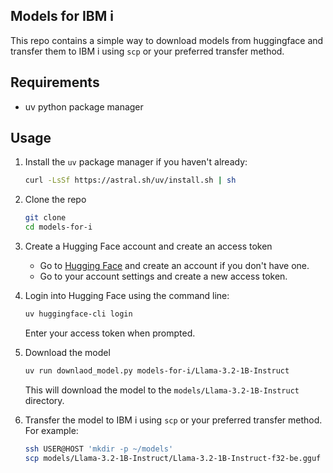 ## Models for IBM i

This repo contains a simple way to download models from huggingface and transfer them to IBM i using `scp` or your preferred transfer method.

## Requirements
- uv python package manager

## Usage

1. Install the `uv` package manager if you haven't already:
   ```bash
   curl -LsSf https://astral.sh/uv/install.sh | sh
   ```

2. Clone the repo
    ```bash
    git clone
    cd models-for-i
    ```
3. Create a Hugging Face account and create an access token
   - Go to [Hugging Face](https://huggingface.co/) and create an account if you don't have one.
   - Go to your account settings and create a new access token. 
  
4. Login into Hugging Face using the command line:
   ```bash
   uv huggingface-cli login
   ```
   Enter your access token when prompted.

5. Download the model

    ```bash
    uv run downlaod_model.py models-for-i/Llama-3.2-1B-Instruct
    ```
    This will download the model to the `models/Llama-3.2-1B-Instruct` directory.

6. Transfer the model to IBM i using `scp` or your preferred transfer method. For example:
   ```bash
   ssh USER@HOST 'mkdir -p ~/models'
   scp models/Llama-3.2-1B-Instruct/Llama-3.2-1B-Instruct-f32-be.gguf USER@HOST:~/models/Llama-3.2-1B-Instruct-f32-be.gguf
   ```


